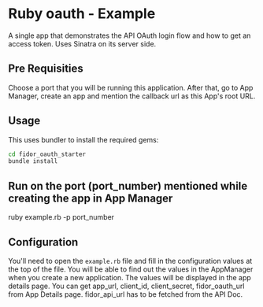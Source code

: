 # Ruby oauth - Example

A single app that demonstrates the API OAuth login flow and how to get 
an access token. Uses Sinatra on its server side.

## Pre Requisities

Choose a port that you will be running this application. After that, go to App Manager, create an app and mention the callback url as this App's root URL. 

## Usage

This uses bundler to install the required gems:

```sh
cd fidor_oauth_starter
bundle install
```
  
## Run on the port (port_number) mentioned while creating the app in App Manager
  ruby example.rb -p port_number

## Configuration

You'll need to open the
`example.rb` file and fill in the configuration values at the top of the
file. You will be able to find out the values in the AppManager when you create
a new application. The values will be displayed in the app details page.
You can get app_url, client_id, client_secret, fidor_oauth_url from App Details page.
fidor_api_url has to be fetched from the API Doc.